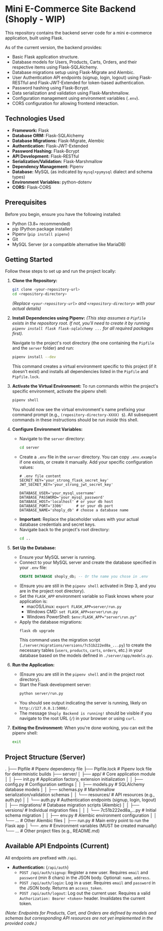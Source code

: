 # Mini E-Commerce Site Backend (Shoply - WIP)

This repository contains the backend server code for a mini e-commerce application, built using Flask.

As of the current version, the backend provides:

*   Basic Flask application structure.
*   Database models for Users, Products, Carts, Orders, and their respective items using Flask-SQLAlchemy.
*   Database migrations setup using Flask-Migrate and Alembic.
*   User Authentication API endpoints (signup, login, logout) using Flask-RESTful and Flask-JWT-Extended for token-based authentication.
*   Password hashing using Flask-Bcrypt.
*   Data serialization and validation using Flask-Marshmallow.
*   Configuration management using environment variables (`.env`).
*   CORS configuration for allowing frontend interaction.

## Technologies Used

*   **Framework:** Flask
*   **Database ORM:** Flask-SQLAlchemy
*   **Database Migrations:** Flask-Migrate, Alembic
*   **Authentication:** Flask-JWT-Extended
*   **Password Hashing:** Flask-Bcrypt
*   **API Development:** Flask-RESTful
*   **Serialization/Validation:** Flask-Marshmallow
*   **Dependency Management:** Pipenv
*   **Database:** MySQL (as indicated by `mysql+pymysql` dialect and schema types)
*   **Environment Variables:** python-dotenv
*   **CORS:** Flask-CORS

## Prerequisites

Before you begin, ensure you have the following installed:

*   Python (3.8+ recommended)
*   pip (Python package installer)
*   Pipenv (`pip install pipenv`)
*   Git
*   MySQL Server (or a compatible alternative like MariaDB)

## Getting Started

Follow these steps to set up and run the project locally:

1.  **Clone the Repository:**
    ```bash
    git clone <your-repository-url>
    cd <repository-directory>
    ```
    *(Replace `<your-repository-url>` and `<repository-directory>` with your actual details)*

2.  **Install Dependencies using Pipenv:**
    *(This step assumes a `Pipfile` exists in the repository root. If not, you'll need to create it by running `pipenv install flask flask-sqlalchemy ...` for all required packages first).*

    Navigate to the project's root directory (the one containing the `Pipfile` and the `server` folder) and run:
    ```bash
    pipenv install --dev
    ```
    This command creates a virtual environment specific to this project (if it doesn't exist) and installs all dependencies listed in the `Pipfile` and `Pipfile.lock`.

3.  **Activate the Virtual Environment:**
    To run commands within the project's specific environment, activate the pipenv shell:
    ```bash
    pipenv shell
    ```
    You should now see the virtual environment's name prefixing your command prompt (e.g., `(repository-directory-XXXX) $`). All subsequent commands in these instructions should be run *inside* this shell.

4.  **Configure Environment Variables:**
    *   Navigate to the `server` directory:
        ```bash
        cd server
        ```
    *   Create a `.env` file in the `server` directory. You can copy `.env.example` if one exists, or create it manually. Add your specific configuration values:
        ```dotenv
        # .env file content
        SECRET_KEY='your_strong_flask_secret_key'
        JWT_SECRET_KEY='your_strong_jwt_secret_key'

        DATABASE_USER='your_mysql_username'
        DATABASE_PASSWORD='your_mysql_password'
        DATABASE_HOST='localhost' # or your db host
        DATABASE_PORT='3306'      # or your db port
        DATABASE_NAME='shoply_db' # choose a database name
        ```
    *   **Important:** Replace the placeholder values with your actual database credentials and secret keys.
    *   Navigate back to the project's root directory:
        ```bash
        cd ..
        ```

5.  **Set Up the Database:**
    *   Ensure your MySQL server is running.
    *   Connect to your MySQL server and create the database specified in your `.env` file:
        ```sql
        CREATE DATABASE shoply_db; -- Or the name you chose in .env
        ```
    *   (Ensure you are still in the `pipenv shell` activated in Step 3, and you are in the project root directory).
    *   Set the `FLASK_APP` environment variable so Flask knows where your application is:
        *   macOS/Linux: `export FLASK_APP=server/run.py`
        *   Windows CMD: `set FLASK_APP=server\run.py`
        *   Windows PowerShell: `$env:FLASK_APP="server\run.py"`
    *   Apply the database migrations:
        ```bash
        flask db upgrade
        ```
        This command uses the migration script (`./server/migrations/versions/7c51b222ed8a_...py`) to create the necessary tables (`users`, `products`, `carts`, `orders`, etc.) in your database based on the models defined in `./server/app/models.py`.

6.  **Run the Application:**
    *   (Ensure you are still in the `pipenv shell` and in the project root directory).
    *   Start the Flask development server:
        ```bash
        python server/run.py
        ```
    *   You should see output indicating the server is running, likely on `http://127.0.0.1:5000/`.
    *   The message `Shoply Backend is running!` should be visible if you navigate to the root URL (`/`) in your browser or using `curl`.

7.  **Exiting the Environment:**
    When you're done working, you can exit the pipenv shell:
    ```bash
    exit
    ```

## Project Structure (Server)
.
├── Pipfile # Pipenv dependency file
├── Pipfile.lock # Pipenv lock file for deterministic builds
├── server/
│ ├── app/ # Core application module
│ │ ├── init.py # Application factory, extension initialization
│ │ ├── config.py # Configuration settings
│ │ ├── models.py # SQLAlchemy database models
│ │ ├── schemas.py # Marshmallow serialization/validation schemas
│ │ └── resources/ # API resources (e.g., auth.py)
│ │ └── auth.py # Authentication endpoints (signup, login, logout)
│ ├── migrations/ # Database migration scripts (Alembic) 
│ │ ├── versions/ # Individual migration files
│ │ │ └── 7c51b222ed8a_...py # Initial schema migration
│ │ ├── env.py # Alembic environment configuration
│ │ └── ... # Other Alembic files
│ ├── run.py # Main entry point to run the Flask app
│ └── .env # Environment variables (MUST be created manually)
└── ... # Other project files (e.g., README.md)


## Available API Endpoints (Current)

All endpoints are prefixed with `/api`.

*   **Authentication:** (`/api/auth`)
    *   `POST /api/auth/signup`: Register a new user. Requires `email` and `password` (min 8 chars) in the JSON body. Optional: `name`, `address`.
    *   `POST /api/auth/login`: Log in a user. Requires `email` and `password` in the JSON body. Returns an `access_token`.
    *   `POST /api/auth/logout`: Log out the current user. Requires a valid `Authorization: Bearer <token>` header. Invalidates the current token.

*(Note: Endpoints for Products, Cart, and Orders are defined by models and schemas but corresponding API resources are not yet implemented in the provided code.)*